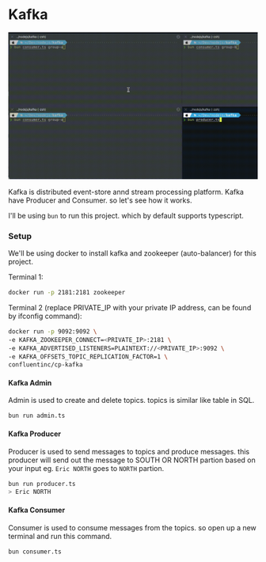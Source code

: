 # Kafka

![Watch the video](./preview.gif)

Kafka is distributed event-store annd stream processing platform. Kafka have Producer and Consumer. so let's see how it works.

I'll be using `bun` to run this project. which by default supports typescript.

### Setup

We'll be using docker to install kafka and zookeeper (auto-balancer) for this project.

Terminal 1:

```sh
docker run -p 2181:2181 zookeeper
```

Terminal 2 (replace PRIVATE_IP with your private IP address, can be found by ifconfig command):

```sh
docker run -p 9092:9092 \
-e KAFKA_ZOOKEEPER_CONNECT=<PRIVATE_IP>:2181 \
-e KAFKA_ADVERTISED_LISTENERS=PLAINTEXT://<PRIVATE_IP>:9092 \
-e KAFKA_OFFSETS_TOPIC_REPLICATION_FACTOR=1 \
confluentinc/cp-kafka
```

#### Kafka Admin

Admin is used to create and delete topics. topics is similar like table in SQL.

```sh
bun run admin.ts
```

#### Kafka Producer

Producer is used to send messages to topics and produce messages. this producer will send out the message to SOUTH OR NORTH partion based on your input eg. `Eric NORTH` goes to `NORTH` partion.

```sh
bun run producer.ts
> Eric NORTH
```

#### Kafka Consumer

Consumer is used to consume messages from the topics. so open up a new terminal and run this command.

```sh
bun consumer.ts
```
